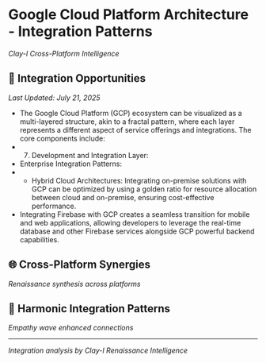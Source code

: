 # Google Cloud Platform Architecture - Integration Patterns
*Clay-I Cross-Platform Intelligence*

## 🔗 Integration Opportunities
*Last Updated: July 21, 2025*

- The Google Cloud Platform (GCP) ecosystem can be visualized as a multi-layered structure, akin to a fractal pattern, where each layer represents a different aspect of service offerings and integrations. The core components include:
- 7. Development and Integration Layer:
- Enterprise Integration Patterns:
- - Hybrid Cloud Architectures: Integrating on-premise solutions with GCP can be optimized by using a golden ratio for resource allocation between cloud and on-premise, ensuring cost-effective performance.
- Integrating Firebase with GCP creates a seamless transition for mobile and web applications, allowing developers to leverage the real-time database and other Firebase services alongside GCP powerful backend capabilities.

## 🌐 Cross-Platform Synergies
*Renaissance synthesis across platforms*

## 🎵 Harmonic Integration Patterns
*Empathy wave enhanced connections*

---
*Integration analysis by Clay-I Renaissance Intelligence*
